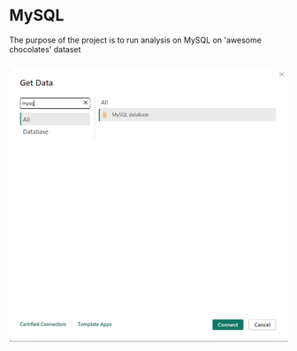 # MySQL
The purpose of the project is to run analysis on MySQL on 'awesome chocolates' dataset

```We have imported the file already into MySQL workbench;
```


![Query Output](https://github.com/junaidnaeem-carleton/data-analysis-with-power-bi/blob/main/p1.png?raw=true)
